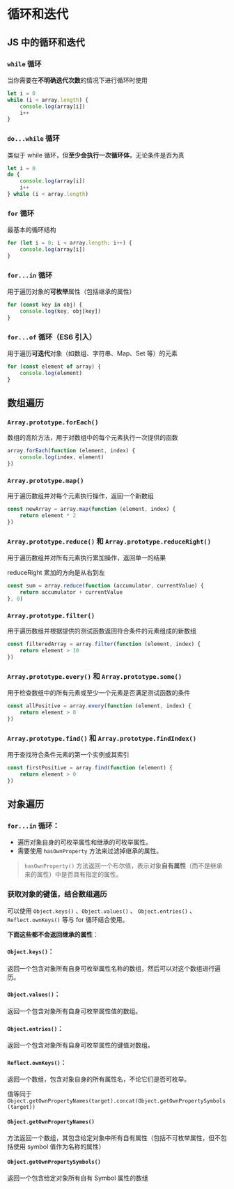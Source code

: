# 循环和迭代

## JS 中的循环和迭代

### `while` 循环

当你需要在**不明确迭代次数**的情况下进行循环时使用

```js
let i = 0
while (i < array.length) {
    console.log(array[i])
    i++
}
```

### `do...while` 循环

类似于 while 循环，但**至少会执行一次循环体**，无论条件是否为真

```js
let i = 0
do {
    console.log(array[i])
    i++
} while (i < array.length)
```

### `for` 循环

最基本的循环结构

```js
for (let i = 0; i < array.length; i++) {
    console.log(array[i])
}
```

### `for...in` 循环

用于遍历对象的**可枚举**属性（包括继承的属性）

```js
for (const key in obj) {
    console.log(key, obj[key])
}
```

### `for...of` 循环（ES6 引入）

用于遍历**可迭代**对象（如数组、字符串、Map、Set 等）的元素

```js
for (const element of array) {
    console.log(element)
}
```

## 数组遍历

### `Array.prototype.forEach()`

数组的高阶方法，用于对数组中的每个元素执行一次提供的函数

```js
array.forEach(function (element, index) {
    console.log(index, element)
})
```

### `Array.prototype.map()`

用于遍历数组并对每个元素执行操作，返回一个新数组

```js
const newArray = array.map(function (element, index) {
    return element * 2
})
```

### `Array.prototype.reduce()` 和 `Array.prototype.reduceRight()`

用于遍历数组并对所有元素执行累加操作，返回单一的结果

reduceRight 累加的方向是从右到左

```js
const sum = array.reduce(function (accumulator, currentValue) {
    return accumulator + currentValue
}, 0)
```

### `Array.prototype.filter()`

用于遍历数组并根据提供的测试函数返回符合条件的元素组成的新数组

```js
const filteredArray = array.filter(function (element, index) {
    return element > 10
})
```

### `Array.prototype.every()` 和 `Array.prototype.some()`

用于检查数组中的所有元素或至少一个元素是否满足测试函数的条件

```js
const allPositive = array.every(function (element, index) {
    return element > 0
})
```

### `Array.prototype.find()` 和 `Array.prototype.findIndex()`

用于查找符合条件元素的第一个实例或其索引

```js
const firstPositive = array.find(function (element) {
    return element > 0
})
```

## 对象遍历

### `for...in` 循环：

-   遍历对象自身的可枚举属性和继承的可枚举属性。
-   需要使用 `hasOwnProperty` 方法来过滤掉继承的属性。

> `hasOwnProperty()` 方法返回一个布尔值，表示对象**自有属性**（而不是继承来的属性）中是否具有指定的属性。

### 获取对象的键值，结合数组遍历

可以使用 `Object.keys()` 、`Object.values()` 、 `Object.entries()` 、 `Reflect.ownKeys()` 等与 for 循环结合使用。

**下面这些都不会返回继承的属性**：

#### `Object.keys()`：

返回一个包含对象所有自身可枚举属性名称的数组，然后可以对这个数组进行遍历。

#### `Object.values()`：

返回一个包含对象所有自身可枚举属性值的数组。

#### `Object.entries()`：

返回一个包含对象所有自身可枚举属性的键值对数组。

#### `Reflect.ownKeys()`：

返回一个数组，包含对象自身的所有属性名，不论它们是否可枚举。

值等同于 `Object.getOwnPropertyNames(target).concat(Object.getOwnPropertySymbols(target))`

#### `Object.getOwnPropertyNames()`

方法返回一个数组，其包含给定对象中所有自有属性（包括不可枚举属性，但不包括使用 symbol 值作为名称的属性）

#### `Object.getOwnPropertySymbols()`

返回一个包含给定对象所有自有 Symbol 属性的数组
